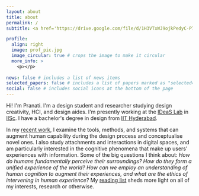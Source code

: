 ```yaml
---
layout: about
title: about
permalink: /
subtitle: <a href='https://drive.google.com/file/d/1H3VTxWJ9ojkPedyC-P7E9AJV3x_ra7zk/view?usp=sharing'>View my CV</a> | pranati.kompella [at] gmail.com | <a href='https://www.linkedin.com/in/pranatikompella/'>LinkedIn</a>

profile:
  align: right
  image: prof_pic.jpg
  image_circular: true # crops the image to make it circular
  more_info: >
    <p></p>
    
news: false # includes a list of news items
selected_papers: false # includes a list of papers marked as "selected={true}"
social: false # includes social icons at the bottom of the page
---
```


Hi! I'm Pranati. I'm a design student and researcher studying design creativity, HCI, and design aides. I'm presently working at the [IDeaS Lab](https://cpdm.iisc.ac.in/cpdm/ideaslab/) in [IISc](https://iisc.ac.in/). I have a bachelor's degree in design from [IIT Hyderabad](https://www.iith.ac.in/). 

In my [recent work](https://pranatikomp.github.io/publications/), I examine the tools, methods, and systems that can augment human capability during the design process and conceptualise novel ones. I also study attachments and interactions in digital spaces, and am particularly interested in the cognitive phenomena that make up users' experiences with information. Some of the big questions I think about: <i>How do humans fundamentally perceive their surroundings? How do they form a unified experience of the world? How can we employ an understanding of human cognition to augment their experiences, and what are the ethics of intervening in human experience?</i> My [reading list](https://pranatikomp.github.io/reading/) sheds more light on all of my interests, research or otherwise.
